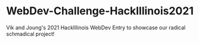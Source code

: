 # WebDev-Challenge-HackIllinois2021
Vik and Joung's 2021 HackIllinois WebDev Entry to showcase our radical schmadical project!
